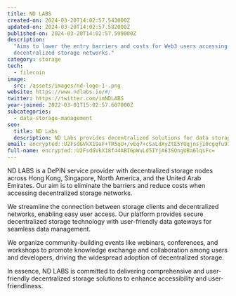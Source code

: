 ```yaml
---
title: ND LABS
created-on: 2024-03-20T14:02:57.543000Z
updated-on: 2024-03-20T14:02:57.582000Z
published-on: 2024-03-20T14:02:57.599000Z
description:
  "Aims to lower the entry barriers and costs for Web3 users accessing
  decentralized storage networks."
category: storage
tech:
  - filecoin
image:
  src: /assets/images/nd-logo-1-.png
website: https://www.ndlabs.io/#/
twitter: https://twitter.com/imNDLABS
year-joined: 2022-03-01T15:02:57.607000Z
subcategories:
  - data-storage-management
seo:
  title: ND Labs
  description: ND Labs provides decentralized solutions for data storage and management.
email: encrypted::U2FsdGVkX19aF+TR5qU+/vEq7+cSaLdXyZtE5YUqjnsji0cgqfu97Bk5f+fNYULF
full-name: encrypted::U2FsdGVkX18f44ABIGpWuLd5IYjA63SQngUBa6lqsFc=
---
```


ND LABS is a DePIN service provider with decentralized storage nodes across Hong Kong, Singapore, North America, and the United Arab Emirates. Our aim is to eliminate the barriers and reduce costs when accessing decentralized storage networks.

We streamline the connection between storage clients and decentralized networks, enabling easy user access. Our platform provides secure decentralized storage technology with user-friendly data gateways for seamless data management.

We organize community-building events like webinars, conferences, and workshops to promote knowledge exchange and collaboration among users and developers, driving the widespread adoption of decentralized storage.

In essence, ND LABS is committed to delivering comprehensive and user-friendly decentralized storage solutions to enhance accessibility and user-friendliness.
